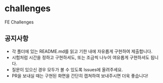 # challenges
FE Challenges

## 공지사항

- 각 폴더에 있는 README.md를 읽고 기한 내에 자유롭게 구현하여 제출합니다.
- 시험처럼 시간을 정하고 구현하셔도, 또는 조금씩 나누어 여유롭게 구현하셔도 됩니다.
- 질문이 있으신 경우 모두가 볼 수 있도록 Issues에 올려주세요.
- PR을 보내실 때는 구현된 화면을 간단히 캡쳐하여 보내주시면 더욱 좋습니다!
